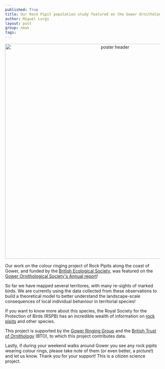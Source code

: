 ```yaml
---
published: True
title: Our Rock Pipit population study featured on the Gower Ornithological Society!
author: Miguel Lurgi
layout: post
group: news
tags: 
---
```


<p style="text-align:center;"><img src="/static/img/news/2024_Rock_Pipit.png" alt="poster header" class="img-fluid" width="700"></p>

Our work on the colour ringing project of Rock Pipits along the coast of Gower, and funded by the 
[British Ecological Society](https://www.britishecologicalsociety.org/funding/research-grants/past-awards-research-grants/), 
was featured on the [Gower Ornithological Society's Annual report](https://www.gowerbirds.org.uk/the-ringing-year-2023-gower-ringing-group/)!

So far we have mapped several territores, with many re-sights of marked birds. We are currently using the data collected from these observations 
to build a theoretical model to better understand the landscape-scale consequences of local individual behaviour in territorial species!

If you want to know more about this species, the Royal Society for the Protection of Birds (RSPB) has an incredible wealth of information on 
[rock pipits](https://www.rspb.org.uk/birds-and-wildlife/rock-pipit) and other species.

This project is supported by the [Gower Ringing Group](https://www.gowerbirds.org.uk/category/gower-ringing-group/) and the 
[British Trust of Ornithology](https://www.bto.org/understanding-birds/birdfacts/rock-pipit) (BTO), to which this project contributes data.

Lastly, if during your weekend walks around Gower you see any rock pipits wearing colour rings, please take note of them (or even better, a picture!)
and let us know. Thank you for your support! This is a citizen science project.



